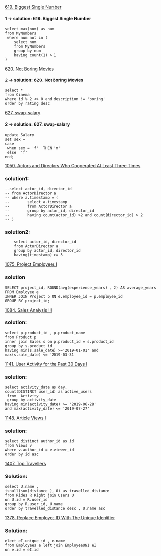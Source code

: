 [ 619. Biggest Single Number](https://leetcode.com/problems/biggest-single-number/)

#### 1 -> solution: 619. Biggest Single Number
```
select max(num) as num
from MyNumbers 
 where num not in (
    select num 
    from MyNumbers
    group by num
    having count(1) > 1 
)
```
[620. Not Boring Movies](https://leetcode.com/problems/not-boring-movies/)
#### 2 -> solution: 620. Not Boring Movies
```
select * 
from Cinema 
where id % 2 <> 0 and description != 'boring'
order by rating desc
```
[627. swap-salary](https://leetcode.com/problems/swap-salary/)
#### 2 -> solution: 627. swap-salary
```
update Salary
set sex = 
case
 when sex = 'f'  THEN 'm'
 else  'f'
end;
```
[1050. Actors and Directors Who Cooperated At Least Three Times](https://leetcode.com/problems/actors-and-directors-who-cooperated-at-least-three-times/description/)

### solution1:
```
--select actor_id, director_id
-- from ActorDirector a
-- where a.timestamp = (
--        select a.timestamp   
--        from ActorDirector a
--        group by actor_id, director_id
--        having count(actor_id) >2 and count(director_id) > 2
-- ) 
```
### solution2:
```
    select actor_id, director_id
    from ActorDirector a
    group by actor_id, director_id
    having(timestamp) >= 3
```

[1075. Project Employees I](https://leetcode.com/problems/project-employees-i/description/)

### solution
```
SELECT project_id, ROUND(avg(experience_years) , 2) AS average_years
FROM Employee e
INNER JOIN Project p ON e.employee_id = p.employee_id
GROUP BY project_id;
```
[1084. Sales Analysis III](https://leetcode.com/problems/sales-analysis-iii/description/)
### solution:
```
select p.product_id , p.product_name
from Product p 
inner join Sales s on p.product_id = s.product_id
group by s.product_id
having min(s.sale_date) >='2019-01-01' and 
max(s.sale_date) <= '2019-03-31'
```
[1141. User Activity for the Past 30 Days I](https://leetcode.com/problems/user-activity-for-the-past-30-days-i/description/)
### solution:
```
select activity_date as day,
count(DISTINCT user_id) as active_users  
 from  Activity 
 group by activity_date 
having min(activity_date) >= '2019-06-28' 
and max(activity_date) <= '2019-07-27'
```

[1148. Article Views I](https://leetcode.com/problems/article-views-i/description/)
### solution:
```
select distinct author_id as id 
from Views v
where v.author_id = v.viewer_id 
order by id asc
```

[1407. Top Travellers](https://leetcode.com/problems/top-travellers/description/?envType=daily-question&envId=2023-09-01)
### Solution:
```
select U.name ,
isnull(sum(distance ), 0) as travelled_distance
from Rides R Right join Users U
on U.id = R.user_id
group by R.user_id, U.name
order by travelled_distance desc , U.name asc
```

[1378. Replace Employee ID With The Unique Identifier](https://leetcode.com/problems/replace-employee-id-with-the-unique-identifier/)

### Solution:
```
elect eI.unique_id , e.name
from Employees e left join EmployeeUNI eI 
on e.id = eI.id
```






